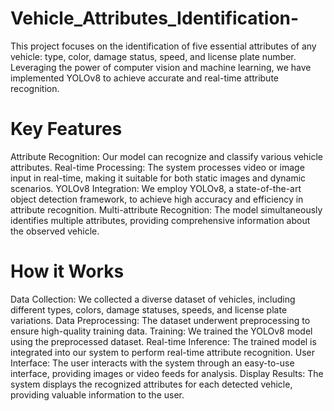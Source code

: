# Vehicle_Attributes_Identification-
This project focuses on the identification of five essential attributes of any vehicle: type, color, damage status, speed, and license plate number. Leveraging the power of computer vision and machine learning, we have implemented YOLOv8 to achieve accurate and real-time attribute recognition.

# Key Features
Attribute Recognition: Our model can recognize and classify various vehicle attributes.
Real-time Processing: The system processes video or image input in real-time, making it suitable for both static images and dynamic scenarios.
YOLOv8 Integration: We employ YOLOv8, a state-of-the-art object detection framework, to achieve high accuracy and efficiency in attribute recognition.
Multi-attribute Recognition: The model simultaneously identifies multiple attributes, providing comprehensive information about the observed vehicle.

# How it Works
Data Collection: We collected a diverse dataset of vehicles, including different types, colors, damage statuses, speeds, and license plate variations.
Data Preprocessing: The dataset underwent preprocessing to ensure high-quality training data.
Training: We trained the YOLOv8 model using the preprocessed dataset.
Real-time Inference: The trained model is integrated into our system to perform real-time attribute recognition.
User Interface: The user interacts with the system through an easy-to-use interface, providing images or video feeds for analysis.
Display Results: The system displays the recognized attributes for each detected vehicle, providing valuable information to the user.

